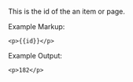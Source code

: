 This is the id of the an item or page.

Example Markup:
```
<p>{{id}}</p>
```

Example Output:  
```
<p>182</p>
```
